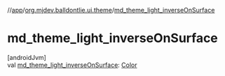 //[app](../../index.md)/[org.mjdev.balldontlie.ui.theme](index.md)/[md_theme_light_inverseOnSurface](md_theme_light_inverse-on-surface.md)

# md_theme_light_inverseOnSurface

[androidJvm]\
val [md_theme_light_inverseOnSurface](md_theme_light_inverse-on-surface.md): [Color](https://developer.android.com/reference/kotlin/androidx/compose/ui/graphics/Color.html)
